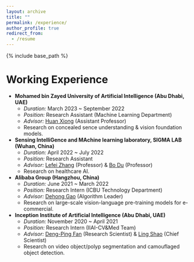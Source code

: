 ```yaml
---
layout: archive
title: ""
permalink: /experience/
author_profile: true
redirect_from:
  - /resume
---
```


{% include base_path %}

Working Experience
======
- **Mohamed bin Zayed University of Artificial Intelligence (Abu Dhabi, UAE)**
  - *Duration:* March 2023 ~ September 2022
  - *Position:* Research Assistant (Machine Learning Department)
  - *Advisor:* [Huan Xiong](https://mbzuai.ac.ae/study/faculty/huan-xiong/) (Assistant Professor)
  - Research on concealed sence understanding & vision foundation models.
- **Sensing IntelliGence and MAchine learning laboratory, SIGMA LAB (Wuhan, China)**
  - *Duration:* April 2022 ~ July 2022
  - *Position:* Research Assistant
  - *Advisor:* [Lefei Zhang](https://scholar.google.com/citations?user=BLKHwNwAAAAJ&hl=en) (Professor) & [Bo Du](https://scholar.google.com/citations?hl=en&user=Shy1gnMAAAAJ) (Professor)
  - Research on healthcare AI.
- **Alibaba Group (Hangzhou, China)**
  - *Duration:* June 2021 ~ March 2022
  - *Position:* Research Intern (ICBU Technology Department)
  - *Advisor:* [Dehong Gao](https://scholar.google.com/citations?hl=zh-CN&user=0uPb8MMAAAAJ) (Algorithm Leader)
  - Research on large-scale vision-language pre-training models for e-commercial.
- **Inception Institute of Artificial Intelligence (Abu Dhabi, UAE)**
  - *Duration:* November 2020 ~ April 2021
  - *Position:* Research Intern (IIAI-CV&Med Team)
  - *Advisor:* [Deng-Ping Fan](https://dengpingfan.github.io/) (Research Scientist) & [Ling Shao](https://scholar.google.com/citations?user=z84rLjoAAAAJ&hl=zh-CN) (Chief Scientist)
  - Research on video object/polyp segmentation and camouflaged object detection.